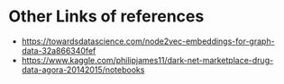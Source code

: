 # Other Links of references

  * https://towardsdatascience.com/node2vec-embeddings-for-graph-data-32a866340fef
  * https://www.kaggle.com/philipjames11/dark-net-marketplace-drug-data-agora-20142015/notebooks
